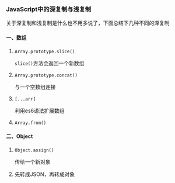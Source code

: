### JavaScript中的深复制与浅复制

关于深复制和浅复制是什么也不用多说了，下面总结下几种不同的深复制

#### 一、数组

1.  `Array.prototype.slice()`

    `slice()`方法会返回一个新数组

2.  `Array.prototype.concat()`

    与一个空数组连接

3.  `[...arr]`

    利用es6语法扩展数组

4.  `Array.from()`

#### 二、Object

1.  `Object.assign()`

    传给一个新对象

2.  先转成JSON，再转成对象